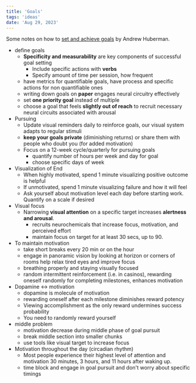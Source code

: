 ```yaml
---
title: 'Goals'
tags: 'ideas'
date: 'Aug 29, 2023'
---
```


Some notes on how to [set and achieve goals](https://www.youtube.com/watch?v=CrtR12PBKb0) by Andrew Huberman.

- define goals
  - **Specificity and measurability** are key components of successful goal setting
    - Include specific actions with **verbs**
    - Specify amount of time per session, how frequent
  - have metrics for quantifiable goals, have process and specific actions for non quantifiable ones
  - writing down goals on **paper** engages neural circuitry effectively
  - set **one priority goal** instead of multiple
  - choose a goal that feels **slightly out of reach** to recruit necessary neural circuits associated with arousal
- Pursuing
  - Update visual reminders daily to reinforce goals, our visual system adapts to regular stimuli
  - **keep your goals private** (diminishing returns) or share them with people who doubt you (for added motivation)
  - Focus on a 12-week cycle/quarterly for pursuing goals
    - quantify number of hours per week and day for goal
    - choose specific days of week
- Visualization of End
  - When highly motivated, spend 1 minute visualizing positive outcome is helpful
  - If unmotivated, spend 1 minute visualizing failure and how it will feel
  - Ask yourself about motivation level each day before starting work. Quantify on a scale if desired
- Visual focus
  - Narrowing **visual attention** on a specific target increases **alertness and arousal**.
    - recruits neurochemicals that increase focus, motivation, and perceived effort
    - maintain focus on target for at least 30 secs, up to 90.
- To maintain motivation
  - take short breaks every 20 min or on the hour
  - engage in panoramic vision by looking at horizon or corners of rooms help relax tired eyes and improve focus
  - breathing properly and staying visually focused
  - random intermittent reinforcement (i.e. in casinos), rewarding oneself randomly for completing milestones, enhances motivation
- Dopamine <-> motivation
  - dopamine is molecule of motivation
  - rewarding oneself after each milestone diminishes reward potency
  - Viewing accomplishment as the only reward undermines success probability
  - You need to randomly reward yourself
- middle problem
  - motivation decrease during middle phase of goal pursuit
  - break middle section into smaller chunks
  - use tools like visual target to increase focus
- Motivation throughout the day (circadian rhythm)
  - Most people experience their highest level of attention and motivation 30 minutes, 3 hours, and 11 hours after waking up.
  - time block and engage in goal pursuit and don't worry about specific timings
